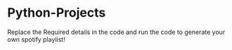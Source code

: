 # Python-Projects
Replace the Required details in the code and run the code to generate your own spotify playlist!
